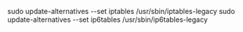 sudo update-alternatives --set iptables /usr/sbin/iptables-legacy
sudo update-alternatives --set ip6tables /usr/sbin/ip6tables-legacy
